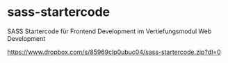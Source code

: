 # sass-startercode
SASS Startercode für Frontend Development im Vertiefungsmodul Web Development

https://www.dropbox.com/s/85969clp0ubuc04/sass-startercode.zip?dl=0
